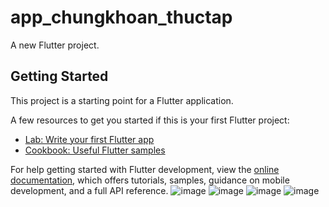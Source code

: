 # app_chungkhoan_thuctap

A new Flutter project.

## Getting Started

This project is a starting point for a Flutter application.

A few resources to get you started if this is your first Flutter project:

- [Lab: Write your first Flutter app](https://docs.flutter.dev/get-started/codelab)
- [Cookbook: Useful Flutter samples](https://docs.flutter.dev/cookbook)

For help getting started with Flutter development, view the
[online documentation](https://docs.flutter.dev/), which offers tutorials,
samples, guidance on mobile development, and a full API reference.
![image](https://github.com/ShinKanShen/Flutter_Mobile/assets/91251426/9514f3f6-eeac-4256-bbe4-6d2c37f03b26)
![image](https://github.com/ShinKanShen/Flutter_Mobile/assets/91251426/518aedfb-ad05-4e43-8b80-37624fbaec59)
![image](https://github.com/ShinKanShen/Flutter_Mobile/assets/91251426/059b18b4-8141-41f9-b770-0ba493ee8851)
![image](https://github.com/ShinKanShen/Flutter_Mobile/assets/91251426/70bcf055-7c3d-4e8c-bbff-19c7cd332c1d)


